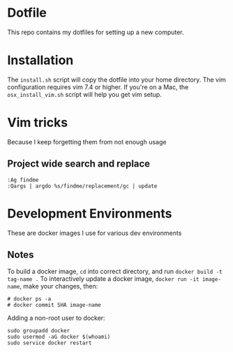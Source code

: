 # Dotfile

This repo contains my dotfiles for setting up a new computer.

# Installation

The `install.sh` script will copy the dotfile into your home directory. The vim configuration requires vim 7.4 or higher.
If you're on a Mac, the `osx_install_vim.sh` script will help you get vim setup.

# Vim tricks

Because I keep forgetting them from not enough usage

## Project wide search and replace
```
:Ag findme
:Qargs | argdo %s/findme/replacement/gc | update
```

# Development Environments

These are docker images I use for various dev environments

## Notes

To build a docker image, `cd` into correct directory, and run `docker build -t tag-name .`
To interactively update a docker image, `docker run -it image-name`, make your changes, then:
```
# docker ps -a
# docker commit SHA image-name
```

Adding a non-root user to docker:
```
sudo groupadd docker
sudo usermod -aG docker $(whoami)
sudo service docker restart
```
